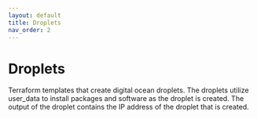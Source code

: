 ```yaml
---
layout: default
title: Droplets
nav_order: 2
---
```


# Droplets

Terraform templates that create digital ocean droplets. The droplets utilize user_data to install packages and software as the droplet is created. The output of the droplet contains the IP address of the droplet that is created. 